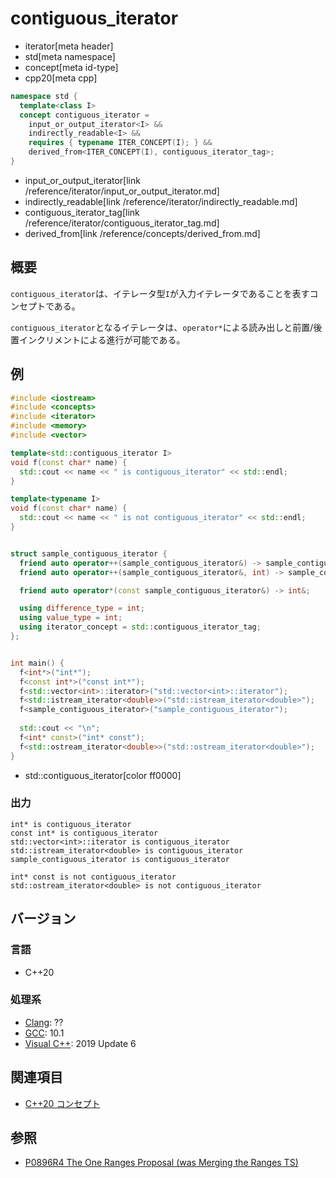 # contiguous_iterator
* iterator[meta header]
* std[meta namespace]
* concept[meta id-type]
* cpp20[meta cpp]

```cpp
namespace std {
  template<class I>
  concept contiguous_iterator =
    input_or_output_iterator<I> &&
    indirectly_readable<I> &&
    requires { typename ITER_CONCEPT(I); } &&
    derived_from<ITER_CONCEPT(I), contiguous_iterator_tag>;
}
```
* input_or_output_iterator[link /reference/iterator/input_or_output_iterator.md]
* indirectly_readable[link /reference/iterator/indirectly_readable.md]
* contiguous_iterator_tag[link /reference/iterator/contiguous_iterator_tag.md]
* derived_from[link /reference/concepts/derived_from.md]

## 概要

`contiguous_iterator`は、イテレータ型`I`が入力イテレータであることを表すコンセプトである。

`contiguous_iterator`となるイテレータは、`operator*`による読み出しと前置/後置インクリメントによる進行が可能である。

## 例
```cpp example
#include <iostream>
#include <concepts>
#include <iterator>
#include <memory>
#include <vector>

template<std::contiguous_iterator I>
void f(const char* name) {
  std::cout << name << " is contiguous_iterator" << std::endl;
}

template<typename I>
void f(const char* name) {
  std::cout << name << " is not contiguous_iterator" << std::endl;
}


struct sample_contiguous_iterator {
  friend auto operator++(sample_contiguous_iterator&) -> sample_contiguous_iterator&;
  friend auto operator++(sample_contiguous_iterator&, int) -> sample_contiguous_iterator;

  friend auto operator*(const sample_contiguous_iterator&) -> int&;

  using difference_type = int;
  using value_type = int;
  using iterator_concept = std::contiguous_iterator_tag;
};


int main() {
  f<int*>("int*");
  f<const int*>("const int*");
  f<std::vector<int>::iterator>("std::vector<int>::iterator");
  f<std::istream_iterator<double>>("std::istream_iterator<double>");
  f<sample_contiguous_iterator>("sample_contiguous_iterator");
  
  std::cout << "\n";
  f<int* const>("int* const");
  f<std::ostream_iterator<double>>("std::ostream_iterator<double>");
}
```
* std::contiguous_iterator[color ff0000]

### 出力
```
int* is contiguous_iterator
const int* is contiguous_iterator
std::vector<int>::iterator is contiguous_iterator
std::istream_iterator<double> is contiguous_iterator
sample_contiguous_iterator is contiguous_iterator

int* const is not contiguous_iterator
std::ostream_iterator<double> is not contiguous_iterator
```

## バージョン
### 言語
- C++20

### 処理系
- [Clang](/implementation.md#clang): ??
- [GCC](/implementation.md#gcc): 10.1
- [Visual C++](/implementation.md#visual_cpp): 2019 Update 6

## 関連項目

- [C++20 コンセプト](/lang/cpp20/concepts.md)

## 参照

- [P0896R4 The One Ranges Proposal (was Merging the Ranges TS)](http://www.open-std.org/jtc1/sc22/wg21/docs/papers/2018/p0896r4.pdf)
